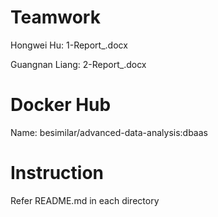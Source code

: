 # Teamwork
Hongwei Hu: 1-Report_.docx

Guangnan Liang: 2-Report_.docx

# Docker Hub
Name: besimilar/advanced-data-analysis:dbaas

# Instruction
Refer README.md in each directory